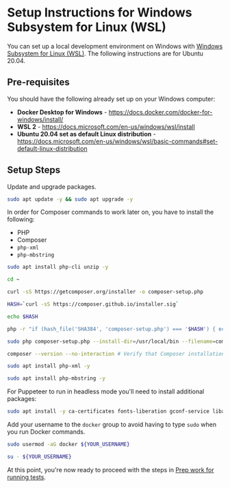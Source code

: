 # Setup Instructions for Windows Subsystem for Linux (WSL)

You can set up a local development environment on Windows with [Windows Subsystem for Linux (WSL)](https://docs.microsoft.com/en-us/windows/wsl/). The following instructions are for Ubuntu 20.04.

## Pre-requisites

You should have the following already set up on your Windows computer:
- **Docker Desktop for Windows** - https://docs.docker.com/docker-for-windows/install/
- **WSL 2** - https://docs.microsoft.com/en-us/windows/wsl/install
- **Ubuntu 20.04 set as default Linux distribution** - https://docs.microsoft.com/en-us/windows/wsl/basic-commands#set-default-linux-distribution

## Setup Steps

Update and upgrade packages.
```bash
sudo apt update -y && sudo apt upgrade -y
```

In order for Composer commands to work later on, you have to install the following:
- PHP
- Composer
- `php-xml`
- `php-mbstring`
```bash
sudo apt install php-cli unzip -y

cd ~

curl -sS https://getcomposer.org/installer -o composer-setup.php

HASH=`curl -sS https://composer.github.io/installer.sig`

echo $HASH

php -r "if (hash_file('SHA384', 'composer-setup.php') === '$HASH') { echo 'Installer verified'; } else { echo 'Installer corrupt'; unlink('composer-setup.php'); } echo PHP_EOL;"

sudo php composer-setup.php --install-dir=/usr/local/bin --filename=composer

composer --version --no-interaction # Verify that Composer installation was successful

sudo apt install php-xml -y

sudo apt install php-mbstring -y
```

For Puppeteer to run in headless mode you'll need to install additional packages:
```bash
sudo apt install -y ca-certificates fonts-liberation gconf-service libappindicator1 libasound2 libatk-bridge2.0-0 libatk1.0-0 libc6 libcairo2 libcups2 libdbus-1-3 libexpat1 libfontconfig1 libgbm1 libgcc1 libgconf-2-4 libgdk-pixbuf2.0-0 libglib2.0-0 libgtk-3-0 libnspr4 libnss3 libpango-1.0-0 libpangocairo-1.0-0 libstdc++6 libx11-6 libx11-xcb1 libxcb1 libxcomposite1 libxcursor1 libxdamage1 libxext6 libxfixes3 libxi6 libxrandr2 libxrender1 libxss1 libxtst6 lsb-release wget xdg-utils
```

Add your username to the `docker` group to avoid having to type `sudo` when you run Docker commands.
```bash
sudo usermod -aG docker ${YOUR_USERNAME}

su - ${YOUR_USERNAME}
```

At this point, you're now ready to proceed with the steps in [Prep work for running tests](./README.md#prep-work-for-running-tests).
